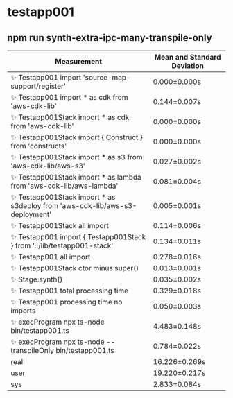 # testapp001

## npm run synth-extra-ipc-many-transpile-only


| Measurement | Mean and Standard Deviation |
| ----------- | --------------------------- |
| ✨  Testapp001 import 'source-map-support/register' | 0.000&pm;0.000s |
| ✨  Testapp001 import * as cdk from 'aws-cdk-lib' | 0.144&pm;0.007s |
| ✨  Testapp001Stack import * as cdk from 'aws-cdk-lib' | 0.000&pm;0.000s |
| ✨  Testapp001Stack import { Construct } from 'constructs' | 0.000&pm;0.000s |
| ✨  Testapp001Stack import * as s3 from 'aws-cdk-lib/aws-s3' | 0.027&pm;0.002s |
| ✨  Testapp001Stack import * as lambda from 'aws-cdk-lib/aws-lambda' | 0.081&pm;0.004s |
| ✨  Testapp001Stack import * as s3deploy from 'aws-cdk-lib/aws-s3-deployment' | 0.005&pm;0.001s |
| ✨  Testapp001Stack all import | 0.114&pm;0.006s |
| ✨  Testapp001 import { Testapp001Stack } from '../lib/testapp001-stack' | 0.134&pm;0.011s |
| ✨  Testapp001 all import | 0.278&pm;0.016s |
| ✨  Testapp001Stack ctor minus super() | 0.013&pm;0.001s |
| ✨  Stage.synth() | 0.035&pm;0.002s |
| ✨  Testapp001 total processing time | 0.329&pm;0.018s |
| ✨  Testapp001 processing time no imports | 0.050&pm;0.003s |
| ✨  execProgram npx ts-node bin/testapp001.ts | 4.483&pm;0.148s |
| ✨  execProgram npx ts-node --transpileOnly bin/testapp001.ts | 0.784&pm;0.022s |
| real | 16.226&pm;0.269s |
| user | 19.220&pm;0.217s |
| sys | 2.833&pm;0.084s |
